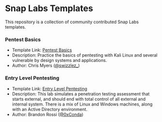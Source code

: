 # Snap Labs Templates

This repository is a collection of community contributed Snap Labs templates. 

### Pentest Basics
- Template Link: [Pentest Basics](https://dashboard.snaplabs.io/templates/4d30239a-5428-44a4-cf88-ddd2ba84b5b0)
- Description: Practice the basics of pentesting with Kali Linux and several vulnerable by design systems and applications.
- Author: Chris Myers ([@swizzlez_](https://twitter.com/swizzlez))

### Entry Level Pentesting
- Template Link: [Entry Level Pentesting](https://dashboard.snaplabs.io/templates/fa55d16d-1ecd-4240-7d61-abd5d0d5a152)
- Description: This lab simulates a penetration testing assessment that starts external, and should end with total control of all external and internal system. There is a mix of Linux and Windows machines, along with an Active Directory environment.
- Author: Brandon Rossi ([@0xConda](https://twitter.com/0xConda))
